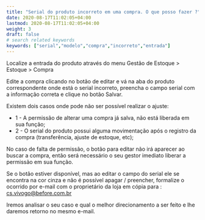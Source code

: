 ```yaml
---
title: "Serial do produto incorreto em uma compra. O que posso fazer ?"
date: 2020-08-17T11:02:05+04:00
lastmod: 2020-08-17T11:02:05+04:00
weight: 3
draft: false
# search related keywords
keywords: ["serial","modelo","compra","incorreto","entrada"]
---
```


Localize a entrada do produto através do menu Gestão de Estoque > Estoque > Compra

Edite a compra clicando no botão de editar e vá na aba do produto correspondente onde está o
serial incorreto, preencha o campo serial com a informação correta e clique no botão Salvar.

Existem dois casos onde pode não ser possível realizar o ajuste:

- 1 - A permissão de alterar uma compra já salva, não está liberada em sua função;
- 2 - O serial do produto possui alguma movimentação após o registro da compra (transferência,
ajuste de estoque, etc);

No caso de falta de permissão, o botão para editar não irá aparecer ao buscar a compra, então será necessário o seu gestor imediato liberar a permissão em sua função.

Se o botão estiver disponível, mas ao editar o campo do serial ele se encontra na cor cinza e não é possível apagar / preencher, formalize o ocorrido por e-mail com o proprietário da loja em cópia para : cs.vivogo@before.com.br

Iremos analisar o seu caso e qual o melhor direcionamento a ser feito e lhe daremos retorno no mesmo e-mail.
